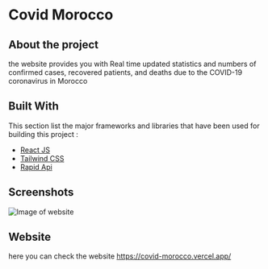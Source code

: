 # Covid Morocco

## About the project

the website provides you with Real time updated statistics and numbers of confirmed cases, recovered patients, and deaths due to the COVID-19 coronavirus in Morocco

## Built With

This section list the major frameworks and libraries that have been used for building this project :

- [React JS](http://reactjs.org/)
- [Tailwind CSS](https://tailwindcss.com/)
- [Rapid Api](https://rapidapi.com/)

## Screenshots

![Image of website](https://github.com/amine-tayani/CovidMorocco/blob/master/Web%20capture_17-4-2022_174253_covid-morocco.vercel.appjpeg)

## Website

here you can check the website https://covid-morocco.vercel.app/
